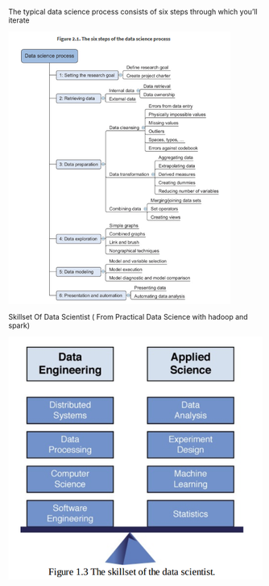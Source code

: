 The typical data science process consists of six steps through which you’ll iterate

![](/assets/import.png)

Skillset Of Data Scientist   \( From Practical Data Science with hadoop and spark\)

![](/assets/skillset.png)







